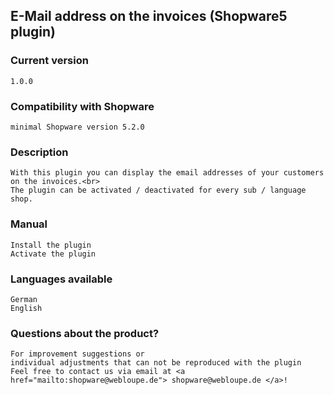 ## E-Mail address on the invoices (Shopware5 plugin)

### Current version

    1.0.0

### Compatibility with Shopware

    minimal Shopware version 5.2.0

### Description

    With this plugin you can display the email addresses of your customers on the invoices.<br>
    The plugin can be activated / deactivated for every sub / language shop.

### Manual

    Install the plugin
    Activate the plugin

### Languages available
    
    German
    English
    
### Questions about the product?

    For improvement suggestions or
    individual adjustments that can not be reproduced with the plugin
    Feel free to contact us via email at <a href="mailto:shopware@webloupe.de"> shopware@webloupe.de </a>!    

